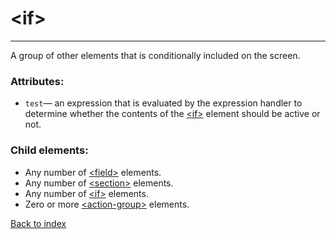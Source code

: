 # \<if>

---

A group of other elements that is conditionally included on the screen.

### Attributes:
* `test`&mdash; an expression that is evaluated by the expression handler to determine whether the contents of the [\<if>](./if.md) element should be active or not.

### Child elements:
* Any number of [\<field>](./field.md) elements. 
* Any number of [\<section>](./section.md) elements. 
* Any number of [\<if>](./if.md) elements. 
* Zero or more [\<action-group>](./action-group.md) elements.

[Back to index](./README.md)